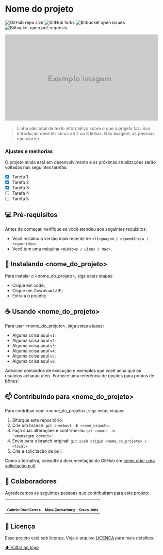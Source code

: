 # Nome do projeto

![GitHub repo size](https://img.shields.io/github/repo-size/gabriel-preti-ferraz/template-readme?style=for-the-badge)
![GitHub forks](https://img.shields.io/github/forks/gabriel-preti-ferraz/template-readme?style=for-the-badge)
![Bitbucket open issues](https://img.shields.io/bitbucket/issues/gabriel-preti-ferraz/template-readme?style=for-the-badge)
![Bitbucket open pull requests](https://img.shields.io/bitbucket/pr-raw/gabriel-preti-ferraz/template-readme?style=for-the-badge)

<img src="exemplo-image.png">

> Linha adicional de texto informativo sobre o que o projeto faz. Sua introdução deve ter cerca de 2 ou 3 linhas. Não exagere, as pessoas não vão ler.

### Ajustes e melhorias

O projeto ainda está em desenvolvimento e as próximas atualizações serão voltadas nas seguintes tarefas:

- [x] Tarefa 1
- [x] Tarefa 2
- [x] Tarefa 3
- [ ] Tarefa 4
- [ ] Tarefa 5

## 💻 Pré-requisitos

Antes de começar, verifique se você atendeu aos seguintes requisitos:
* Você instalou a versão mais recente de `<linguagem / dependência / requeridos>`
* Você tem uma máquina `<Windows / Linux / Mac>`.

## 🚀 Instalando <nome_do_projeto>

Para instalar o <nome_do_projeto>, siga estas etapas:

* Clique em code;
* Clique em Download ZIP;
* Extraia o projeto;

## ☕ Usando <nome_do_projeto>

Para usar <nome_do_projeto>, siga estas etapas:

* Alguma coisa aqui `v1`;
* Alguma coisa aqui `v2`;
* Alguma coisa aqui `v3`;
* Alguma coisa aqui `v4`;
* Alguma coisa aqui `v5`;
* Alguma coisa aqui `v6`;

Adicione comandos de execução e exemplos que você acha que os usuários acharão úteis. Fornece uma referência de opções para pontos de bônus!

## 📫 Contribuindo para <nome_do_projeto>
Para contribuir com <nome_do_projeto>, siga estas etapas:

1. Bifurque este repositório.
2. Crie um branch: `git checkout -b <nome_branch>`.
3. Faça suas alterações e confirme-as: `git commit -m '<mensagem_commit>'`
4. Envie para o branch original: `git push origin <nome_do_projeto> / <local>`
5. Crie a solicitação de pull.

Como alternativa, consulte a documentação do GitHub em [como criar uma solicitação pull](https://help.github.com/en/github/collaborating-with-issues-and-pull-requests/creating-a-pull-request).

## 🤝 Colaboradores

Agradecemos às seguintes pessoas que contribuíram para este projeto:

<table>
  <tr>
    <td align="center">
      <a href="#">
        <img src="https://avatars.githubusercontent.com/u/125829214?v=4" width="100px;" alt=""/><br>
        <sub>
          <b>Gabriel Preti Ferraz</b>
        </sub>
      </a>
    </td>
    <td align="center">
      <a href="#">
        <img src="https://s2.glbimg.com/FUcw2usZfSTL6yCCGj3L3v3SpJ8=/smart/e.glbimg.com/og/ed/f/original/2019/04/25/zuckerberg_podcast.jpg" width="100px;" alt=""/><br>
        <sub>
          <b>Mark Zuckerberg</b>
        </sub>
      </a>
    </td>
    <td align="center">
      <a href="#">
        <img src="https://miro.medium.com/max/360/0*1SkS3mSorArvY9kS.jpg" width="100px;" alt=""/><br>
        <sub>
          <b>Steve Jobs</b>
        </sub>
      </a>
    </td>
  </tr>
</table>

## 📝 Licença

Esse projeto está sob licença. Veja o arquivo [LICENÇA](LICENSE.md) para mais detalhes.

[⬆ Voltar ao topo](#nome-do-projeto)<br>
